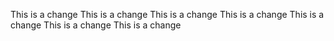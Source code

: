 This is a change
This is a change
This is a change
This is a change
This is a change
This is a change
This is a change